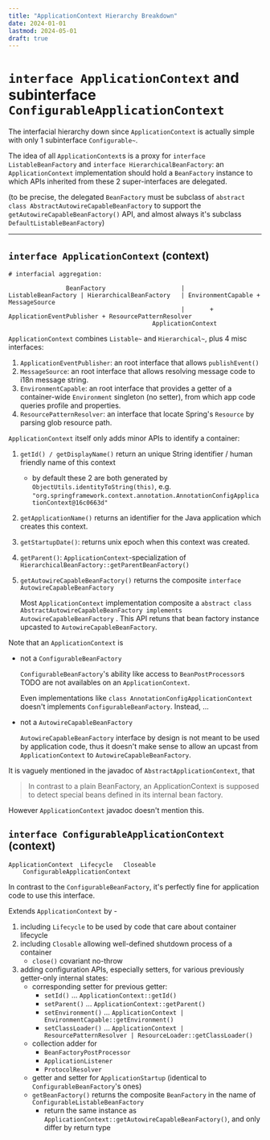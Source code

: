 ```yaml
---
title: "ApplicationContext Hierarchy Breakdown"
date: 2024-01-01
lastmod: 2024-05-01
draft: true
---
```


`interface ApplicationContext` and subinterface `ConfigurableApplicationContext`
============

The interfacial hierarchy down since `ApplicationContext` is actually simple with only 1 subinterface `Configurable~`.

The idea of all `ApplicationContext`s is a proxy for `interface ListableBeanFactory` and `interface HierarchicalBeanFactory`:
an `ApplicationContext` implementation should hold a `BeanFactory` instance to which APIs inherited from these 2 super-interfaces are delegated.

(to be precise, the delegated `BeanFactory` must be subclass of `abstract class AbstractAutowireCapableBeanFactory` to 
support the `getAutowireCapableBeanFactory()` API, and almost always it's subclass `DefaultListableBeanFactory`)

----

## `interface ApplicationContext` (context)

```
# interfacial aggregation:

                BeanFactory                     |
ListableBeanFactory | HierarchicalBeanFactory   | EnvironmentCapable + MessageSource 
                                                |       + ApplicationEventPublisher + ResourcePatternResolver
                                        ApplicationContext
```


`ApplicationContext` combines `Listable~` and `Hierarchical~`, plus 4 misc interfaces:

1. `ApplicationEventPublisher`: an root interface that allows `publishEvent()`
2. `MessageSource`: an root interface that allows resolving message code to i18n message string.
3. `EnvironmentCapable`: an root interface that provides a getter of a container-wide `Environment` singleton (no setter), from which app code queries profile and properties.
4. `ResourcePatternResolver`: an interface that locate Spring's `Resource` by parsing glob resource path.

`ApplicationContext` itself only adds minor APIs to identify a container:
1. `getId() / getDisplayName()` return an unique String identifier / human friendly name of this context
    - by default these 2 are both generated by `ObjectUtils.identityToString(this)`, e.g. `"org.springframework.context.annotation.AnnotationConfigApplicationContext@16c0663d"`
2. `getApplicationName()` returns an identifier for the Java application which creates this context.
3. `getStartupDate()`: returns unix epoch when this context was created.
4. `getParent()`: `ApplicationContext`-specialization of `HierarchicalBeanFactory::getParentBeanFactory()`
5. `getAutowireCapableBeanFactory()` returns the composite `interface AutowireCapableBeanFactory`

    Most `ApplicationContext` implementation composite a `abstract class AbstractAutowireCapableBeanFactory implements AutowireCapableBeanFactory`
    . This API retuns that bean factory instance upcasted to `AutowireCapableBeanFactory`.

Note that an `ApplicationContext` is

- not a `ConfigurableBeanFactory`

    `ConfigurableBeanFactory`'s ability like access to `BeanPostProcessor`s TODO are not availables on an `ApplicationContext`.
    
    Even implementations like `class AnnotationConfigApplicationContext` doesn't implements `ConfigurableBeanFactory`. Instead, ...

- not a `AutowireCapableBeanFactory`

    `AutowireCapableBeanFactory` interface by design is not meant to be used by application code, thus it doesn't make sense to allow an upcast from `ApplicationContext`
    to `AutowireCapableBeanFactory`.

It is vaguely mentioned in the javadoc of `AbstractApplicationContext`, that

> In contrast to a plain BeanFactory, an ApplicationContext is supposed to detect special beans defined in its internal bean factory.

However `ApplicationContext` javadoc doesn't mention this.

## `interface ConfigurableApplicationContext` (context)

```
ApplicationContext  Lifecycle   Closeable
    ConfigurableApplicationContext
```

In contrast to the `ConfigurableBeanFactory`, it's perfectly fine for application code to use this interface.

Extends `ApplicationContext` by
    - 
1. including `Lifecycle` to be used by code that care about container lifecycle
2. including `Closable` allowing well-defined shutdown process of a container
    - `close()` covariant no-throw
3. adding configuration APIs, especially setters, for various previously getter-only internal states:
    - corresponding setter for previous getter:
        - `setId()`  ...  `ApplicationContext::getId()`
        - `setParent()`  ...  `ApplicationContext::getParent()`
        - `setEnvironment()` ...  `ApplicationContext | EnvironmentCapable::getEnvironment()`
        - `setClassLoader()` ...  `ApplicationContext | ResourcePatternResolver | ResourceLoader::getClassLoader()`
    - collection adder for
        - `BeanFactoryPostProcessor`
        - `ApplicationListener`
        - `ProtocolResolver`
    - getter and setter for `ApplicationStartup` (identical to `ConfigurableBeanFactory`'s ones)
    - `getBeanFactory()` returns the composite `BeanFactory` in the name of `ConfigurableListableBeanFactory`
        - return the same instance as `ApplicationContext::getAutowireCapableBeanFactory()`, and only differ by return type
